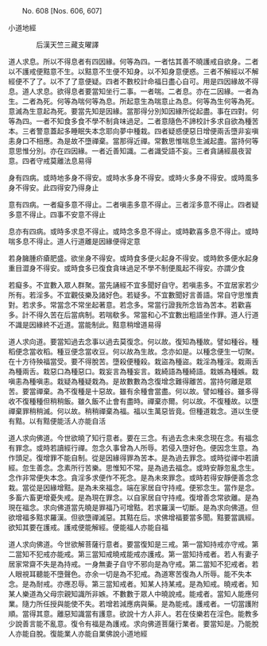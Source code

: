 ﻿　　No. 608 [Nos. 606, 607]

小道地經

　　　　后漢天竺三藏支曜譯


道人求息。所以不得息者有四因緣。何等為四。一者怙其善不曉護戒自欲身。二者以不護戒便黠意不生。以黠意不生便不知身。以不知身意便惑。三者不解經以不解經便不了了。以不了了意便疑。四者不數校計命福日盡心自可。用是四因緣故不得息。道人求息。欲得息者要當知坐行二事。一者喘。二者息。亦在二因緣。一者為生。二者為死。何等為喘何等為息。所起意生為喘意止為息。何等為生何等為死。意滅為生意起為死。要當先知是因緣。當那得分別知因緣所從起盡。事在四對。何等為四。一者不知食多食不學不制貪味過足。二者意隨色不諦校計多求自欲為種苦本。三者警意蓋起多睡眠失本念耶向夢中種栽。四者疑惑便惡日增便兩舌墮非妄嗔恚身口不相應。為是故不墮禪棄。當那得近禪。常數思惟喘息生滅起盡。當持何等意思惟分別。亦在四因緣。一者近善知識。二者識受語不妄。三者貪誦經晨夜習意。四者守戒莫離法息易得

身有四病。或時地多身不得安。或時水多身不得安。或時火多身不得安。或時風多身不得安。此四得安乃得身止

意有四病。一者癡多意不得止。二者嗔恚多意不得止。三者淫多意不得止。四者疑多意不得止。四事不安意不得止

息亦有四病。或時多求息不得止。或時念多息不得止。或時歡喜多息不得止。或時喘多息不得止。道人行道離是因緣便得定意

若身臃腫疥瘡肥盛。欲坐身不得安。或時食多便火起身不得安。或時飲多便水起身重目澀身不得安。或時食多已復食貪味過足不學不制便風起不得安。亦謂少食

若癡多。不宜數入眾人群聚。當先誦經不宜多聞好自守。若嗔恚多。不宜居家若少所有。若淫多。不宜觀伎樂及諸好色。若疑多。不宜數聞好言善語。常自守思惟責對。若求多。常當念不常坐起著意。若念多。常當行證我所念皆為苦本。若歡喜多。計不得久苦在后當病制。若喘欷多。常當和心不宜數出粗語坐作罪。道人行道不識是因緣終不近道。當能制此。黠意稍增道易得

道人求向道。要當知過去念事以過去莫復念。何以故。復知為種故。譬如種谷。種稻便念當收稻。種豆便念當收豆。何以故為生故。念亦如是。以種念便生一切聚。在十方待殃福當受。要不得脫苦。墮殺便種殺。栽盜為種盜。栽淫為種淫。栽兩舌為種兩舌。栽惡口為種惡口。栽妄言為種妄言。栽綺語為種綺語。栽嫉為種嫉。栽嗔恚為種嗔恚。栽疑為種疑栽為。是故數數為念復增念難得離苦。當持何離是眾苦。要當禪棄。為不復種是十惡故。雖有余種會當盡。何以故。譬如種谷。雖多得收不復種種但稍稍飯。雖久飯不止會有盡時。禪棄亦爾。何以故。不復種故。以墮禪棄罪稍稍滅。何以故。稍稍禪棄為福。福以生萬惡皆竟。但種道栽念。道以生便有黠。以有黠便能活人亦能自活

道人求向佛道。今世欲曉了知行意者。要在三念。有過去念未來念現在念。有福念有罪念。或時若讀經行禪。忽念久事曾為人所辱。若侵入墮好色。便因念生意。為作頭足。復增罪不能自制。從是因緣得罪為苦本。是為過去罪念。或時從禪中若讀經。忽生善念。念素所行苦樂。思惟知不常。是為過去福念。或時安靜忽亂念生。念作非常便失本念。貪淫多求便作不死念。是為未來罪念。或時若得安靜便善念念栽。當從是因緣增黠。是為未來福念。端在家居自守持戒。便邪念生。當作是念。多畜六畜更增憂失戒。是為現在罪念。以自家居自守持戒。復增善念常欲離。是為現在福念。求向佛道當先曉是罪福乃可增黠。若求羅漢一切斷。是為求向佛道。但欲增福多黠求羅漢。但欲墮禪滅惡。其黠在后。求佛增福要當多聞。黠要當諷經。欲知其要在護戒。護戒便能解經。便能福人亦能自福

道人求向佛道。今世欲解菩薩行意者。要當復知是三戒。第一當知持戒亦守戒。第二當知不犯戒亦能戒。第三當知戒曉戒能戒亦護戒。第一當知持戒者。若人有妻子居家常齋不失是為持戒。一身無妻子自守不邪向是為守戒。第二當知不犯戒者。若人眼視耳聽能不墮聲色。亦余一切是為不犯戒。為道寒苦復為人所辱。能不失本念。是為耐戒。亦應忍辱。第三當知戒者。知某人持某戒。是為知戒。曉戒者。知某人樂道為父母宗親知識所非嫉。不數數于眾人中曉說戒。能戒者。當知人能應何業。隨力所任授與能使不失。若增若減應病與藥。是為能戒。護戒者。一切當護附順。當得其意。離惡知識當有護意。欲說十方人非人。若在伎樂若在淫色。能教多少說善言能不亂意。復令有福是為護戒。求向佛道菩薩行業者。要當知是。乃能脫人亦能自脫。復能業人亦能自業佛說小道地經
